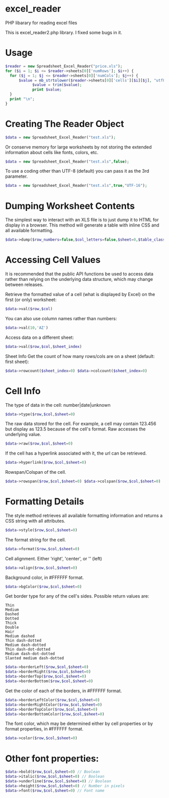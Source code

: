 # excel_reader
PHP libarary for reading excel files

This is excel_reader2.php library. I fixed some bugs in it.

# Usage
```php
$reader = new Spreadsheet_Excel_Reader("price.xls");
for ($i = 1; $i <= $reader->sheets[0]['numRows']; $i++) {
  for ($j = 1; $j <= $reader->sheets[0]['numCols']; $j++) {
      $value = mb_strtolower($reader->sheets[0]['cells'][$i][$j], "utf8");
			$value = trim($value);
			print $value;
  }
  print "\n";
}
```

# Creating The Reader Object
```php
$data = new Spreadsheet_Excel_Reader("test.xls");
```
Or conserve memory for large worksheets by not storing the extended information about cells like fonts, colors, etc.

```php
$data = new Spreadsheet_Excel_Reader("test.xls",false);
```
To use a coding other than UTF-8 (default) you can pass it as the 3rd parameter.

```php
$data = new Spreadsheet_Excel_Reader("test.xls",true,"UTF-16");
```

# Dumping Worksheet Contents
The simplest way to interact with an XLS file is to just dump it to HTML for display in a browser. This method will generate a table with inline CSS and all available formatting.
```php
$data->dump($row_numbers=false,$col_letters=false,$sheet=0,$table_class='excel')
```
# Accessing Cell Values

It is recommended that the public API functions be used to access data rather than relying on the underlying data structure, which may change between releases.

Retrieve the formatted value of a cell (what is displayed by Excel) on the first (or only) worksheet:

```php 
$data->val($row,$col) 
```
You can also use column names rather than numbers:

```php 
$data->val(10,'AZ') 
```
Access data on a different sheet:

```php 
$data->val($row,$col,$sheet_index) 
```
Sheet Info
Get the count of how many rows/cols are on a sheet (default: first sheet):

```php 
$data->rowcount($sheet_index=0) $data->colcount($sheet_index=0) 
```

# Cell Info
The type of data in the cell: number|date|unknown

```php 
$data->type($row,$col,$sheet=0) 
```
The raw data stored for the cell. For example, a cell may contain 123.456 but display as 123.5 because of the cell's format. Raw accesses the underlying value.
```php 
$data->raw($row,$col,$sheet=0) 
```
If the cell has a hyperlink associated with it, the url can be retrieved.

```php 
$data->hyperlink($row,$col,$sheet=0) 
```
Rowspan/Colspan of the cell.

```php 
$data->rowspan($row,$col,$sheet=0) $data->colspan($row,$col,$sheet=0) 
```
# Formatting Details
The style method retrieves all available formatting information and returns a CSS string with all attributes.

```php 
$data->style($row,$col,$sheet=0) 
```
The format string for the cell.

```php 
$data->format($row,$col,$sheet=0) 
```
Cell alignment. Either 'right', 'center', or '' (left)

```php
$data->align($row,$col,$sheet=0) 
```
Background color, in #FFFFFF format.

```php 
$data->bgColor($row,$col,$sheet=0) 
```
Get border type for any of the cell's sides. Possible return values are:
```
Thin
Medium
Dashed
Dotted
Thick
Double
Hair
Medium dashed
Thin dash-dotted
Medium dash-dotted
Thin dash-dot-dotted
Medium dash-dot-dotted
Slanted medium dash-dotted
```

```php
$data->borderLeft($row,$col,$sheet=0)
$data->borderRight($row,$col,$sheet=0)
$data->borderTop($row,$col,$sheet=0)
$data->borderBottom($row,$col,$sheet=0)
```
Get the color of each of the borders, in #FFFFFF format.
```php
$data->borderLeftColor($row,$col,$sheet=0)
$data->borderRightColor($row,$col,$sheet=0)
$data->borderTopColor($row,$col,$sheet=0)
$data->borderBottomColor($row,$col,$sheet=0)
```
The font color, which may be determined either by cell properties or by format properties, in #FFFFFF format.

```php 
$data->color($row,$col,$sheet=0) 
```
# Other font properties:
```php
$data->bold($row,$col,$sheet=0) // Boolean
$data->italic($row,$col,$sheet=0) // Boolean
$data->underline($row,$col,$sheet=0) // Boolean
$data->height($row,$col,$sheet=0) // Number in pixels
$data->font($row,$col,$sheet=0) // Font name
```
